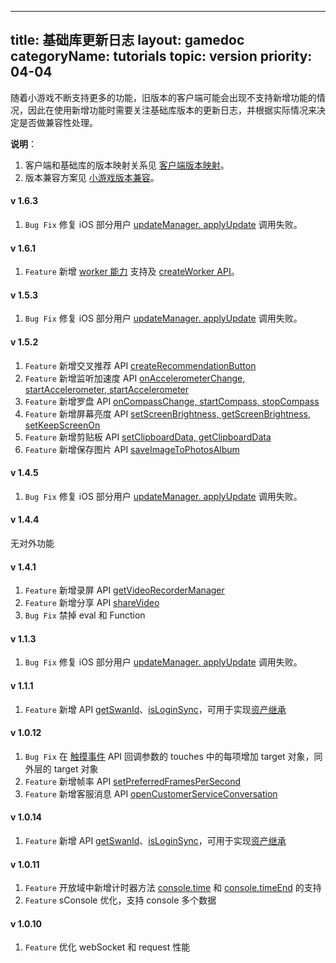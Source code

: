 
---
title: 基础库更新日志
layout: gamedoc
categoryName: tutorials
topic: version
priority: 04-04
---

随着小游戏不断支持更多的功能，旧版本的客户端可能会出现不支持新增功能的情况，因此在使用新增功能时需要关注基础库版本的更新日志，并根据实际情况来决定是否做兼容性处理。

**说明**：
1. 客户端和基础库的版本映射关系见 [客户端版本映射](/game/tutorials/version/clientVersion/)。
2. 版本兼容方案见 [小游戏版本兼容](/game/tutorials/version/compatibility/)。


#### v 1.6.3
1. `Bug Fix` 修复 iOS 部分用户 [updateManager. applyUpdate](/game/api/update/updateManager/#applyUpdate) 调用失败。

#### v 1.6.1
1. `Feature` 新增 [worker 能力](/game/tutorials/worker/worker.md) 支持及 [createWorker API](/game/api/worker/createWorker.md)。

#### v 1.5.3
1. `Bug Fix` 修复 iOS 部分用户 [updateManager. applyUpdate](/game/api/update/updateManager/#applyUpdate) 调用失败。

#### v 1.5.2
1. `Feature` 新增交叉推荐 API [createRecommendationButton](/game/api/recommendationButton/createRecommendationButton/)
2. `Feature` 新增监听加速度 API [onAccelerometerChange, startAccelerometer, startAccelerometer](/game/api/device/accelerometer/)
3. `Feature` 新增罗盘 API [onCompassChange, startCompass, stopCompass](/game/api/device/compass/)
4. `Feature` 新增屏幕亮度 API [setScreenBrightness, getScreenBrightness, setKeepScreenOn](/game/api/device/screen/)
5. `Feature` 新增剪贴板 API [setClipboardData, getClipboardData](/game/api/device/Clipboard/)
4. `Feature` 新增保存图片 API [saveImageToPhotosAlbum](/game/api/media/image/#swan-saveImageToPhotosAlbum)

#### v 1.4.5
1. `Bug Fix` 修复 iOS 部分用户 [updateManager. applyUpdate](/game/api/update/updateManager/#applyUpdate) 调用失败。

#### v 1.4.4
无对外功能

#### v 1.4.1
1. `Feature` 新增录屏 API [getVideoRecorderManager](/game/api/media/videoRecorder/#swan-getVideoRecorderManager)
2. `Feature` 新增分享 API [shareVideo](/game/api/share/shareVideo/)
3. `Bug Fix` 禁掉 eval 和 Function

#### v 1.1.3
1. `Bug Fix` 修复 iOS 部分用户 [updateManager. applyUpdate](/game/api/update/updateManager/#applyUpdate) 调用失败。

#### v 1.1.1
1. `Feature` 新增 API [getSwanId](/game/api/openApi/login/#swan-getSwanId)、[isLoginSync](/game/api/openApi/login/#isLoginSync)，可用于实现[资产继承](/game/tutorials/open_api/open-inherit/)

#### v 1.0.12
1. `Bug Fix` 在 [触摸事件](/game/api/system/touchEvents/) API 回调参数的 touches 中的每项增加 target 对象，同外层的 target 对象
2. `Feature` 新增帧率 API [setPreferredFramesPerSecond](/game/api/render/framerate/)
3. `Feature` 新增客服消息 API [openCustomerServiceConversation](/game/api/openApi/customerService/)

#### v 1.0.14
1. `Feature` 新增 API [getSwanId](/game/api/openApi/login/#swan-getSwanId)、[isLoginSync](/game/api/openApi/login/#isLoginSync)，可用于实现[资产继承](/game/tutorials/open_api/open-inherit/)

#### v 1.0.11
1. `Feature` 开放域中新增计时器方法 [console.time](https://developer.mozilla.org/zh-CN/docs/Web/API/Console/time) 和 [console.timeEnd](https://developer.mozilla.org/zh-CN/docs/Web/API/Console/timeEnd) 的支持
2. `Feature` sConsole 优化，支持 console 多个数据

#### v 1.0.10
1. `Feature` 优化 webSocket 和 request 性能

